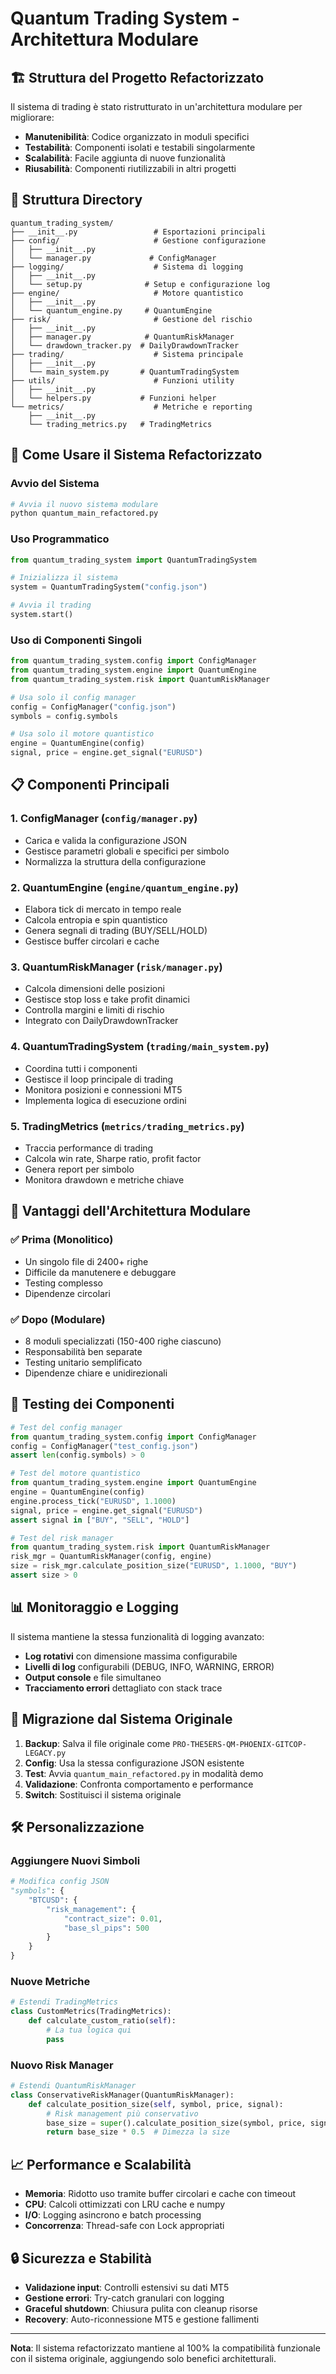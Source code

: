 # Quantum Trading System - Architettura Modulare

## 🏗️ Struttura del Progetto Refactorizzato

Il sistema di trading è stato ristrutturato in un'architettura modulare per migliorare:
- **Manutenibilità**: Codice organizzato in moduli specifici
- **Testabilità**: Componenti isolati e testabili singolarmente  
- **Scalabilità**: Facile aggiunta di nuove funzionalità
- **Riusabilità**: Componenti riutilizzabili in altri progetti

## 📁 Struttura Directory

```
quantum_trading_system/
├── __init__.py                 # Esportazioni principali
├── config/                     # Gestione configurazione
│   ├── __init__.py
│   └── manager.py             # ConfigManager
├── logging/                    # Sistema di logging
│   ├── __init__.py
│   └── setup.py              # Setup e configurazione log
├── engine/                     # Motore quantistico
│   ├── __init__.py
│   └── quantum_engine.py     # QuantumEngine
├── risk/                       # Gestione del rischio
│   ├── __init__.py
│   ├── manager.py            # QuantumRiskManager
│   └── drawdown_tracker.py  # DailyDrawdownTracker
├── trading/                    # Sistema principale
│   ├── __init__.py
│   └── main_system.py       # QuantumTradingSystem
├── utils/                      # Funzioni utility
│   ├── __init__.py
│   └── helpers.py           # Funzioni helper
└── metrics/                    # Metriche e reporting
    ├── __init__.py
    └── trading_metrics.py   # TradingMetrics
```

## 🔧 Come Usare il Sistema Refactorizzato

### Avvio del Sistema

```bash
# Avvia il nuovo sistema modulare
python quantum_main_refactored.py
```

### Uso Programmatico

```python
from quantum_trading_system import QuantumTradingSystem

# Inizializza il sistema
system = QuantumTradingSystem("config.json")

# Avvia il trading
system.start()
```

### Uso di Componenti Singoli

```python
from quantum_trading_system.config import ConfigManager
from quantum_trading_system.engine import QuantumEngine
from quantum_trading_system.risk import QuantumRiskManager

# Usa solo il config manager
config = ConfigManager("config.json")
symbols = config.symbols

# Usa solo il motore quantistico
engine = QuantumEngine(config)
signal, price = engine.get_signal("EURUSD")
```

## 📋 Componenti Principali

### 1. ConfigManager (`config/manager.py`)
- Carica e valida la configurazione JSON
- Gestisce parametri globali e specifici per simbolo
- Normalizza la struttura della configurazione

### 2. QuantumEngine (`engine/quantum_engine.py`)
- Elabora tick di mercato in tempo reale
- Calcola entropia e spin quantistico
- Genera segnali di trading (BUY/SELL/HOLD)
- Gestisce buffer circolari e cache

### 3. QuantumRiskManager (`risk/manager.py`)
- Calcola dimensioni delle posizioni
- Gestisce stop loss e take profit dinamici
- Controlla margini e limiti di rischio
- Integrato con DailyDrawdownTracker

### 4. QuantumTradingSystem (`trading/main_system.py`)
- Coordina tutti i componenti
- Gestisce il loop principale di trading
- Monitora posizioni e connessioni MT5
- Implementa logica di esecuzione ordini

### 5. TradingMetrics (`metrics/trading_metrics.py`)
- Traccia performance di trading
- Calcola win rate, Sharpe ratio, profit factor
- Genera report per simbolo
- Monitora drawdown e metriche chiave

## 🚀 Vantaggi dell'Architettura Modulare

### ✅ Prima (Monolitico)
- Un singolo file di 2400+ righe
- Difficile da manutenere e debuggare
- Testing complesso
- Dipendenze circolari

### ✅ Dopo (Modulare)
- 8 moduli specializzati (150-400 righe ciascuno)
- Responsabilità ben separate
- Testing unitario semplificato
- Dipendenze chiare e unidirezionali

## 🧪 Testing dei Componenti

```python
# Test del config manager
from quantum_trading_system.config import ConfigManager
config = ConfigManager("test_config.json")
assert len(config.symbols) > 0

# Test del motore quantistico
from quantum_trading_system.engine import QuantumEngine
engine = QuantumEngine(config)
engine.process_tick("EURUSD", 1.1000)
signal, price = engine.get_signal("EURUSD")
assert signal in ["BUY", "SELL", "HOLD"]

# Test del risk manager
from quantum_trading_system.risk import QuantumRiskManager
risk_mgr = QuantumRiskManager(config, engine)
size = risk_mgr.calculate_position_size("EURUSD", 1.1000, "BUY")
assert size > 0
```

## 📊 Monitoraggio e Logging

Il sistema mantiene la stessa funzionalità di logging avanzato:

- **Log rotativi** con dimensione massima configurabile
- **Livelli di log** configurabili (DEBUG, INFO, WARNING, ERROR)
- **Output console** e file simultaneo
- **Tracciamento errori** dettagliato con stack trace

## 🔄 Migrazione dal Sistema Originale

1. **Backup**: Salva il file originale come `PRO-THE5ERS-QM-PHOENIX-GITCOP-LEGACY.py`
2. **Config**: Usa la stessa configurazione JSON esistente
3. **Test**: Avvia `quantum_main_refactored.py` in modalità demo
4. **Validazione**: Confronta comportamento e performance
5. **Switch**: Sostituisci il sistema originale

## 🛠️ Personalizzazione

### Aggiungere Nuovi Simboli
```python
# Modifica config JSON
"symbols": {
    "BTCUSD": {
        "risk_management": {
            "contract_size": 0.01,
            "base_sl_pips": 500
        }
    }
}
```

### Nuove Metriche
```python
# Estendi TradingMetrics
class CustomMetrics(TradingMetrics):
    def calculate_custom_ratio(self):
        # La tua logica qui
        pass
```

### Nuovo Risk Manager
```python
# Estendi QuantumRiskManager
class ConservativeRiskManager(QuantumRiskManager):
    def calculate_position_size(self, symbol, price, signal):
        # Risk management più conservativo
        base_size = super().calculate_position_size(symbol, price, signal)
        return base_size * 0.5  # Dimezza la size
```

## 📈 Performance e Scalabilità

- **Memoria**: Ridotto uso tramite buffer circolari e cache con timeout
- **CPU**: Calcoli ottimizzati con LRU cache e numpy
- **I/O**: Logging asincrono e batch processing
- **Concorrenza**: Thread-safe con Lock appropriati

## 🔒 Sicurezza e Stabilità

- **Validazione input**: Controlli estensivi su dati MT5
- **Gestione errori**: Try-catch granulari con logging
- **Graceful shutdown**: Chiusura pulita con cleanup risorse
- **Recovery**: Auto-riconnessione MT5 e gestione fallimenti

---

**Nota**: Il sistema refactorizzato mantiene al 100% la compatibilità funzionale con il sistema originale, aggiungendo solo benefici architetturali.
